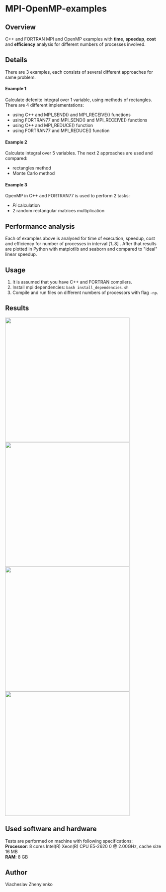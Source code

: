 # MPI-OpenMP-examples
## Overview
C++ and FORTRAN MPI and OpenMP examples with **time**, **speedup**, **cost** and **efficiency** analysis for different numbers of processes involved.

## Details
There are 3 examples, each consists of several different approaches for same problem.

#### Example 1
Calculate defenite integral over 1 variable, using methods of rectangles. There are 4 different implementations:  
- using C++ and MPI_SEND() and MPI_RECEIVE() functions
- using FORTRAN77 and MPI_SEND() and MPI_RECEIVE() functions
- using C++ and MPI_REDUCE() function
- using FORTRAN77 and MPI_REDUCE() function

#### Example 2
Calculate integral over 5 variables. The next 2 approaches are used and compared:
- rectangles method
- Monte Carlo method

#### Example 3
OpenMP in C++ and FORTRAN77 is used to perform 2 tasks:
- _Pi_ calculation
- 2 random rectangular matrices multiplication

## Performance analysis
Each of examples above is analysed for time of execution, speedup, cost and efficiency for number of processes in interval [1..8] .
After that results are plotted in Python with matplotlib and seaborn and compared to "ideal" linear speedup.

## Usage
1. It is assumed that you have C++ and FORTRAN compilers.  
2. Install mpi dependencies: 
```bash install_dependencies.sh``` 
3. Compile and run files on different numbers of processors with flag ```-np```.

## Results 
<img src="images/integral_time.png" width="400"/> <img src="images/integral_speedup.png" width="400"/> 
<img src="images/integral_efficiency.png" width="400"/> <img src="images/integral_cost.png" width="400"/> 

## Used software and hardware
Tests are performed on machine with following specifications:  
**Processor**: 8 cores Intel(R) Xeon(R) CPU E5-2620 0 @ 2.00GHz, cache size 16 MB  
**RAM**: 8 GB

## Author
Viacheslav Zhenylenko
